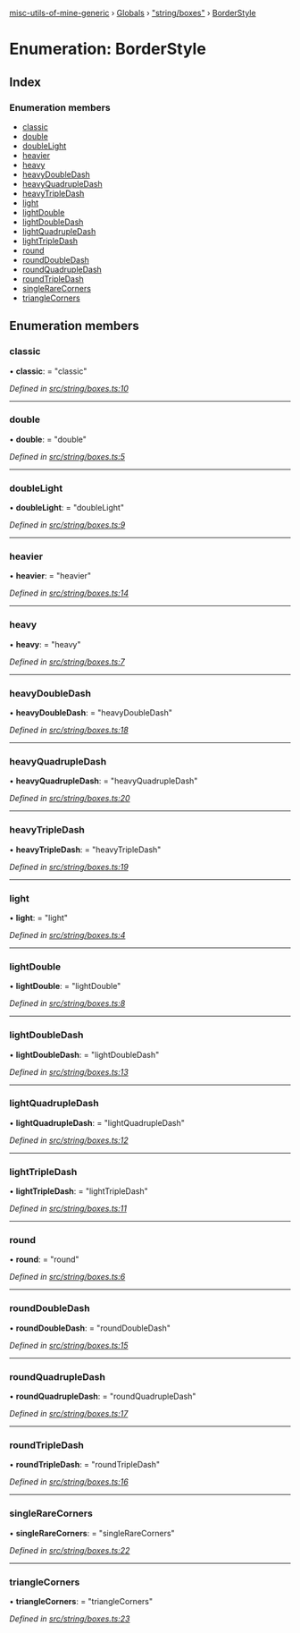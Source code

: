 [misc-utils-of-mine-generic](../README.md) › [Globals](../globals.md) › ["string/boxes"](../modules/_string_boxes_.md) › [BorderStyle](_string_boxes_.borderstyle.md)

# Enumeration: BorderStyle

## Index

### Enumeration members

* [classic](_string_boxes_.borderstyle.md#classic)
* [double](_string_boxes_.borderstyle.md#double)
* [doubleLight](_string_boxes_.borderstyle.md#doublelight)
* [heavier](_string_boxes_.borderstyle.md#heavier)
* [heavy](_string_boxes_.borderstyle.md#heavy)
* [heavyDoubleDash](_string_boxes_.borderstyle.md#heavydoubledash)
* [heavyQuadrupleDash](_string_boxes_.borderstyle.md#heavyquadrupledash)
* [heavyTripleDash](_string_boxes_.borderstyle.md#heavytripledash)
* [light](_string_boxes_.borderstyle.md#light)
* [lightDouble](_string_boxes_.borderstyle.md#lightdouble)
* [lightDoubleDash](_string_boxes_.borderstyle.md#lightdoubledash)
* [lightQuadrupleDash](_string_boxes_.borderstyle.md#lightquadrupledash)
* [lightTripleDash](_string_boxes_.borderstyle.md#lighttripledash)
* [round](_string_boxes_.borderstyle.md#round)
* [roundDoubleDash](_string_boxes_.borderstyle.md#rounddoubledash)
* [roundQuadrupleDash](_string_boxes_.borderstyle.md#roundquadrupledash)
* [roundTripleDash](_string_boxes_.borderstyle.md#roundtripledash)
* [singleRareCorners](_string_boxes_.borderstyle.md#singlerarecorners)
* [triangleCorners](_string_boxes_.borderstyle.md#trianglecorners)

## Enumeration members

###  classic

• **classic**: = "classic"

*Defined in [src/string/boxes.ts:10](https://github.com/cancerberoSgx/misc-utils-of-mine/blob/5e76898/misc-utils-of-mine-generic/src/string/boxes.ts#L10)*

___

###  double

• **double**: = "double"

*Defined in [src/string/boxes.ts:5](https://github.com/cancerberoSgx/misc-utils-of-mine/blob/5e76898/misc-utils-of-mine-generic/src/string/boxes.ts#L5)*

___

###  doubleLight

• **doubleLight**: = "doubleLight"

*Defined in [src/string/boxes.ts:9](https://github.com/cancerberoSgx/misc-utils-of-mine/blob/5e76898/misc-utils-of-mine-generic/src/string/boxes.ts#L9)*

___

###  heavier

• **heavier**: = "heavier"

*Defined in [src/string/boxes.ts:14](https://github.com/cancerberoSgx/misc-utils-of-mine/blob/5e76898/misc-utils-of-mine-generic/src/string/boxes.ts#L14)*

___

###  heavy

• **heavy**: = "heavy"

*Defined in [src/string/boxes.ts:7](https://github.com/cancerberoSgx/misc-utils-of-mine/blob/5e76898/misc-utils-of-mine-generic/src/string/boxes.ts#L7)*

___

###  heavyDoubleDash

• **heavyDoubleDash**: = "heavyDoubleDash"

*Defined in [src/string/boxes.ts:18](https://github.com/cancerberoSgx/misc-utils-of-mine/blob/5e76898/misc-utils-of-mine-generic/src/string/boxes.ts#L18)*

___

###  heavyQuadrupleDash

• **heavyQuadrupleDash**: = "heavyQuadrupleDash"

*Defined in [src/string/boxes.ts:20](https://github.com/cancerberoSgx/misc-utils-of-mine/blob/5e76898/misc-utils-of-mine-generic/src/string/boxes.ts#L20)*

___

###  heavyTripleDash

• **heavyTripleDash**: = "heavyTripleDash"

*Defined in [src/string/boxes.ts:19](https://github.com/cancerberoSgx/misc-utils-of-mine/blob/5e76898/misc-utils-of-mine-generic/src/string/boxes.ts#L19)*

___

###  light

• **light**: = "light"

*Defined in [src/string/boxes.ts:4](https://github.com/cancerberoSgx/misc-utils-of-mine/blob/5e76898/misc-utils-of-mine-generic/src/string/boxes.ts#L4)*

___

###  lightDouble

• **lightDouble**: = "lightDouble"

*Defined in [src/string/boxes.ts:8](https://github.com/cancerberoSgx/misc-utils-of-mine/blob/5e76898/misc-utils-of-mine-generic/src/string/boxes.ts#L8)*

___

###  lightDoubleDash

• **lightDoubleDash**: = "lightDoubleDash"

*Defined in [src/string/boxes.ts:13](https://github.com/cancerberoSgx/misc-utils-of-mine/blob/5e76898/misc-utils-of-mine-generic/src/string/boxes.ts#L13)*

___

###  lightQuadrupleDash

• **lightQuadrupleDash**: = "lightQuadrupleDash"

*Defined in [src/string/boxes.ts:12](https://github.com/cancerberoSgx/misc-utils-of-mine/blob/5e76898/misc-utils-of-mine-generic/src/string/boxes.ts#L12)*

___

###  lightTripleDash

• **lightTripleDash**: = "lightTripleDash"

*Defined in [src/string/boxes.ts:11](https://github.com/cancerberoSgx/misc-utils-of-mine/blob/5e76898/misc-utils-of-mine-generic/src/string/boxes.ts#L11)*

___

###  round

• **round**: = "round"

*Defined in [src/string/boxes.ts:6](https://github.com/cancerberoSgx/misc-utils-of-mine/blob/5e76898/misc-utils-of-mine-generic/src/string/boxes.ts#L6)*

___

###  roundDoubleDash

• **roundDoubleDash**: = "roundDoubleDash"

*Defined in [src/string/boxes.ts:15](https://github.com/cancerberoSgx/misc-utils-of-mine/blob/5e76898/misc-utils-of-mine-generic/src/string/boxes.ts#L15)*

___

###  roundQuadrupleDash

• **roundQuadrupleDash**: = "roundQuadrupleDash"

*Defined in [src/string/boxes.ts:17](https://github.com/cancerberoSgx/misc-utils-of-mine/blob/5e76898/misc-utils-of-mine-generic/src/string/boxes.ts#L17)*

___

###  roundTripleDash

• **roundTripleDash**: = "roundTripleDash"

*Defined in [src/string/boxes.ts:16](https://github.com/cancerberoSgx/misc-utils-of-mine/blob/5e76898/misc-utils-of-mine-generic/src/string/boxes.ts#L16)*

___

###  singleRareCorners

• **singleRareCorners**: = "singleRareCorners"

*Defined in [src/string/boxes.ts:22](https://github.com/cancerberoSgx/misc-utils-of-mine/blob/5e76898/misc-utils-of-mine-generic/src/string/boxes.ts#L22)*

___

###  triangleCorners

• **triangleCorners**: = "triangleCorners"

*Defined in [src/string/boxes.ts:23](https://github.com/cancerberoSgx/misc-utils-of-mine/blob/5e76898/misc-utils-of-mine-generic/src/string/boxes.ts#L23)*

